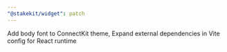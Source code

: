 ```yaml
---
"@stakekit/widget": patch
---
```


Add body font to ConnectKit theme, Expand external dependencies in Vite config for React runtime
